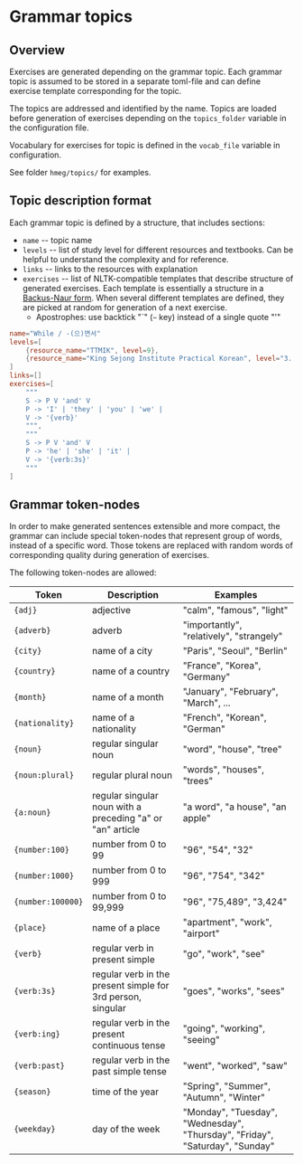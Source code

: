 # Grammar topics

## Overview

Exercises are generated depending on the grammar topic. Each grammar topic is assumed to be stored in
a separate toml-file and can define exercise template corresponding for the topic.

The topics are addressed and identified by the name.
Topics are loaded before generation of exercises depending on the `topics_folder` variable in the configuration file.

Vocabulary for exercises for topic is defined in the `vocab_file` variable in configuration.

See folder `hmeg/topics/` for examples.

## Topic description format

Each grammar topic is defined by a structure, that includes sections:
* `name` -- topic name
* `levels` -- list of study level for different resources and textbooks. Can be helpful to understand the complexity and for reference.
* `links` -- links to the resources with explanation
* `exercises` -- list of NLTK-compatible templates that describe structure of generated exercises.
    Each template is essentially a structure in a [Backus-Naur form](https://en.wikipedia.org/wiki/Backus%E2%80%93Naur_form). 
    When several different templates are defined, they are picked at random for generation of a next exercise.
    * Apostrophes: use backtick "\`" (`~` key) instead of a single quote "'" 

```toml
name="While / -(으)면서"
levels=[
    {resource_name="TTMIK", level=9},
    {resource_name="King Sejong Institute Practical Korean", level="3. Intermediate"}
]
links=[]
exercises=[
    """
    S -> P V 'and' V
    P -> 'I' | 'they' | 'you' | 'we' |
    V -> '{verb}'
    """,
    """
    S -> P V 'and' V
    P -> 'he' | 'she' | 'it' |
    V -> '{verb:3s}'
    """
]
```

## Grammar token-nodes

In order to make generated sentences extensible and more compact, the grammar can include special token-nodes
that represent group of words, instead of a specific word. Those tokens are replaced with random words of
corresponding quality during generation of exercises.

The following token-nodes are allowed:

| Token             | Description                                                 | Examples                                                                     |
|-------------------|-------------------------------------------------------------|------------------------------------------------------------------------------|
| `{adj}`           | adjective                                                   | "calm", "famous", "light"                                                    |
| `{adverb}`        | adverb                                                      | "importantly", "relatively", "strangely"                                     |
| `{city}`          | name of a city                                              | "Paris", "Seoul", "Berlin"                                                   |
| `{country}`       | name of a country                                           | "France", "Korea", "Germany"                                                 |
| `{month}`         | name of a month                                             | "January", "February", "March", ...                                          |
| `{nationality}`   | name of a nationality                                       | "French", "Korean", "German"                                                 |
| `{noun}`          | regular singular noun                                       | "word", "house", "tree"                                                      |
| `{noun:plural}`   | regular plural noun                                         | "words", "houses", "trees"                                                   |
| `{a:noun}`        | regular singular noun with a preceding "a" or "an" article  | "a word", "a house", "an apple"                                              |
| `{number:100}`    | number from 0 to 99                                         | "96", "54", "32"                                                             |
| `{number:1000}`   | number from 0 to 999                                        | "96", "754", "342"                                                           |
| `{number:100000}` | number from 0 to 99,999                                     | "96", "75,489", "3,424"                                                      |
| `{place}`         | name of a place                                             | "apartment", "work", "airport"                                               |
| `{verb}`          | regular verb in present simple                              | "go", "work", "see"                                                          |
| `{verb:3s}`       | regular verb in the present simple for 3rd person, singular | "goes", "works", "sees"                                                      |
| `{verb:ing}`      | regular verb in the present continuous tense                | "going", "working", "seeing"                                                 |
| `{verb:past}`     | regular verb in the past simple tense                       | "went", "worked", "saw"                                                      |
| `{season}`        | time of the year                                            | "Spring", "Summer", "Autumn", "Winter"                                       |
| `{weekday}`       | day of the week                                             | "Monday", "Tuesday", "Wednesday", "Thursday", "Friday", "Saturday", "Sunday" |
